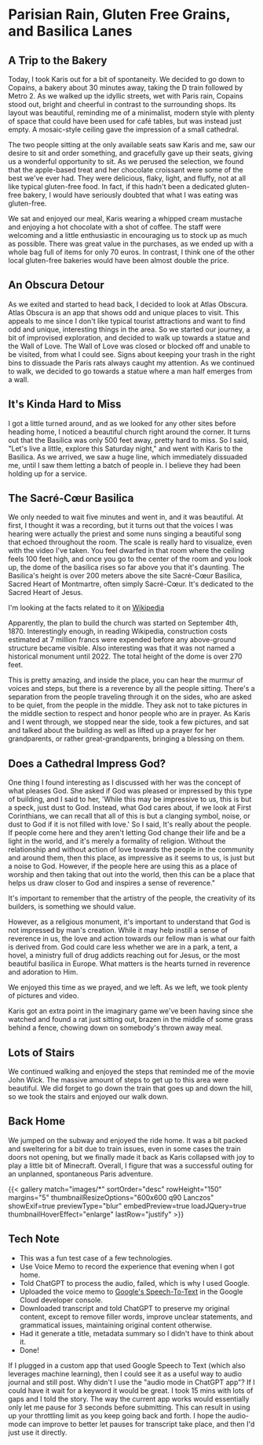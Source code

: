 # Parisian Rain, Gluten Free Grains, and Basilica Lanes


## A Trip to the Bakery

Today, I took Karis out for a bit of spontaneity.
We decided to go down to Copains, a bakery about 30 minutes away, taking the D train followed by Metro 2. As we walked up the idyllic streets, wet with Paris rain, Copains stood out, bright and cheerful in contrast to the surrounding shops.
Its layout was beautiful, reminding me of a minimalist, modern style with plenty of space that could have been used for café tables, but was instead just empty.
A mosaic-style ceiling gave the impression of a small cathedral.

The two people sitting at the only available seats saw Karis and me, saw our desire to sit and order something, and gracefully gave up their seats, giving us a wonderful opportunity to sit.
As we perused the selection, we found that the apple-based treat and her chocolate croissant were some of the best we&#39;ve ever had.
They were delicious, flaky, light, and fluffy, not at all like typical gluten-free food.
In fact, if this hadn&#39;t been a dedicated gluten-free bakery, I would have seriously doubted that what I was eating was gluten-free.

We sat and enjoyed our meal, Karis wearing a whipped cream mustache and enjoying a hot chocolate with a shot of coffee.
The staff were welcoming and a little enthusiastic in encouraging us to stock up as much as possible.
There was great value in the purchases, as we ended up with a whole bag full of items for only 70 euros.
In contrast, I think one of the other local gluten-free bakeries would have been almost double the price.

## An Obscura Detour

As we exited and started to head back, I decided to look at Atlas Obscura.
Atlas Obscura is an app that shows odd and unique places to visit.
This appeals to me since I don&#39;t like typical tourist attractions and want to find odd and unique, interesting things in the area.
So we started our journey, a bit of improvised exploration, and decided to walk up towards a statue and the Wall of Love.
The Wall of Love was closed or blocked off and unable to be visited, from what I could see.
Signs about keeping your trash in the right bins to dissuade the Paris rats always caught my attention.
As we continued to walk, we decided to go towards a statue where a man half emerges from a wall.

## It&#39;s Kinda Hard to Miss

I got a little turned around, and as we looked for any other sites before heading home, I noticed a beautiful church right around the corner.
It turns out that the Basilica was only 500 feet away, pretty hard to miss.
So I said, &#34;Let&#39;s live a little, explore this Saturday night,&#34; and went with Karis to the Basilica.
As we arrived, we saw a huge line, which immediately dissuaded me, until I saw them letting a batch of people in.
I believe they had been holding up for a service.

## The Sacré-Cœur Basilica

We only needed to wait five minutes and went in, and it was beautiful.
At first, I thought it was a recording, but it turns out that the voices I was hearing were actually the priest and some nuns singing a beautiful song that echoed throughout the room.
The scale is really hard to visualize, even with the video I&#39;ve taken.
You feel dwarfed in that room where the ceiling feels 100 feet high, and once you go to the center of the room and you look up, the dome of the basilica rises so far above you that it&#39;s daunting.
The Basilica&#39;s height is over 200 meters above the site Sacré-Cœur Basilica, Sacred Heart of Montmartre, often simply Sacré-Cœur.
It&#39;s dedicated to the Sacred Heart of Jesus.

I&#39;m looking at the facts related to it on [Wikipedia](https://en.wikipedia.org/wiki/Sacr%C3%A9-C%C5%93ur,_Paris)

Apparently, the plan to build the church was started on September 4th, 1870.
Interestingly enough, in reading Wikipedia, construction costs estimated at 7 million francs were expended before any above-ground structure became visible.
Also interesting was that it was not named a historical monument until 2022.
The total height of the dome is over 270 feet.

This is pretty amazing, and inside the place, you can hear the murmur of voices and steps, but there is a reverence by all the people sitting.
There&#39;s a separation from the people traveling through it on the sides, who are asked to be quiet, from the people in the middle.
They ask not to take pictures in the middle section to respect and honor people who are in prayer.
As Karis and I went through, we stopped near the side, took a few pictures, and sat and talked about the building as well as lifted up a prayer for her grandparents, or rather great-grandparents, bringing a blessing on them.

## Does a Cathedral Impress God?

One thing I found interesting as I discussed with her was the concept of what pleases God.
She asked if God was pleased or impressed by this type of building, and I said to her,  &#39;While this may be impressive to us, this is but a speck, just dust to God.
Instead, what God cares about, if we look at First Corinthians, we can recall that all of this is but a clanging symbol, noise, or dust to God if it is not filled with love.&#39;
So I said, It&#39;s really about the people.
If people come here and they aren&#39;t letting God change their life and be a light in the world, and it&#39;s merely a formality of religion.
Without the relationship and without action of love towards the people in the community and around them, then this place, as impressive as it seems to us, is just but a noise to God.
However, if the people here are using this as a place of worship and then taking that out into the world, then this can be a place that helps us draw closer to God and inspires a sense of reverence.&#34;

It&#39;s important to remember that the artistry of the people, the creativity of its builders, is something we should value.

However, as a religious monument, it&#39;s important to understand that God is not impressed by man&#39;s creation.
While it may help instill a sense of reverence in us, the love and action towards our fellow man is what our faith is derived from.
God could care less whether we are in a park, a tent, a hovel, a ministry full of drug addicts reaching out for Jesus, or the most beautiful basilica in Europe.
What matters is the hearts turned in reverence and adoration to Him.

We enjoyed this time as we prayed, and we left.
As we left, we took plenty of pictures and video.

Karis got an extra point in the imaginary game we&#39;ve been having since she watched and found a rat just sitting out, brazen in the middle of some grass behind a fence, chowing down on somebody&#39;s thrown away meal.

## Lots of Stairs

We continued walking and enjoyed the steps that reminded me of the movie John Wick.
The massive amount of steps to get up to this area were beautiful.
We did forget to go down the train that goes up and down the hill, so we took the stairs and enjoyed our walk down.

## Back Home

We jumped on the subway and enjoyed the ride home.
It was a bit packed and sweltering for a bit due to train issues, even in some cases the train doors not opening, but we finally made it back as Karis collapsed with joy to play a little bit of Minecraft.
Overall, I figure that was a successful outing for an unplanned, spontaneous Paris adventure.

{{&lt;
gallery match=&#34;images/*&#34;
sortOrder=&#34;desc&#34;
rowHeight=&#34;150&#34;
margins=&#34;5&#34;
thumbnailResizeOptions=&#34;600x600 q90 Lanczos&#34; showExif=true
previewType=&#34;blur&#34;
embedPreview=true
loadJQuery=true
thumbnailHoverEffect=&#34;enlarge&#34;
lastRow=&#34;justify&#34;
&gt;}}

## Tech Note

- This was a fun test case of a few technologies.
- Use Voice Memo to record the experience that evening when I got home.
- Told ChatGPT to process the audio, failed, which is why I used Google.
- Uploaded the voice memo to [Google&#39;s Speech-To-Text](https://cloud.google.com/speech-to-text?hl=en) in the Google Cloud developer console.
- Downloaded transcript and told ChatGPT to preserve my original content, except to remove filler words, improve unclear statements, and grammatical issues, maintaining original content otherwise.
- Had it generate a title, metadata summary so I didn&#39;t have to think about it.
- Done!

If I plugged in a custom app that used Google Speech to Text (which also leverages machine learning), then I could see it as a useful way to audio journal and still post.
Why didn&#39;t I use the &#34;audio mode in ChatGPT app&#34;?
If I could have it wait for a keyword it would be great.
I took 15 mins with lots of gaps and I told the story.
The way the current app works would essentially only let me pause for 3 seconds before submitting.
This can result in using up your throttling limit as you keep going back and forth.
I hope the audio-mode can improve to better let pauses for transcript take place, and then I&#39;d just use it directly.

